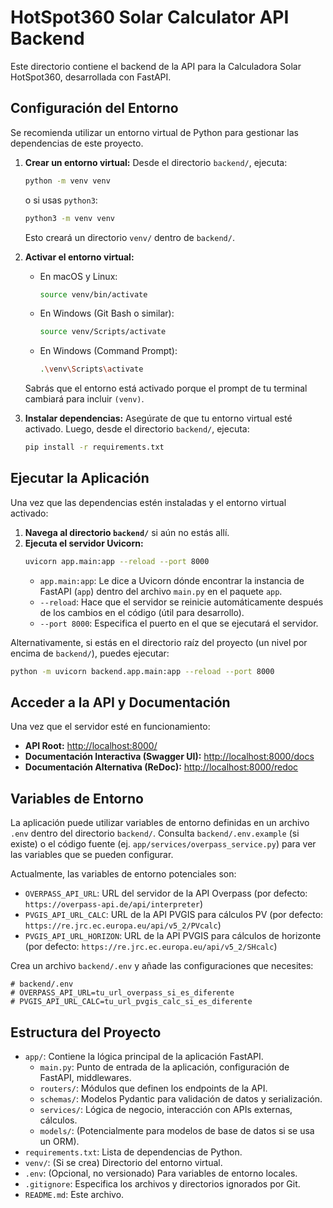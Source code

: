 # HotSpot360 Solar Calculator API Backend

Este directorio contiene el backend de la API para la Calculadora Solar HotSpot360, desarrollada con FastAPI.

## Configuración del Entorno

Se recomienda utilizar un entorno virtual de Python para gestionar las dependencias de este proyecto.

1.  **Crear un entorno virtual:**
    Desde el directorio `backend/`, ejecuta:
    ```bash
    python -m venv venv
    ```
    o si usas `python3`:
    ```bash
    python3 -m venv venv
    ```
    Esto creará un directorio `venv/` dentro de `backend/`.

2.  **Activar el entorno virtual:**
    *   En macOS y Linux:
        ```bash
        source venv/bin/activate
        ```
    *   En Windows (Git Bash o similar):
        ```bash
        source venv/Scripts/activate
        ```
    *   En Windows (Command Prompt):
        ```bash
        .\venv\Scripts\activate
        ```
    Sabrás que el entorno está activado porque el prompt de tu terminal cambiará para incluir `(venv)`.

3.  **Instalar dependencias:**
    Asegúrate de que tu entorno virtual esté activado. Luego, desde el directorio `backend/`, ejecuta:
    ```bash
    pip install -r requirements.txt
    ```

## Ejecutar la Aplicación

Una vez que las dependencias estén instaladas y el entorno virtual activado:

1.  **Navega al directorio `backend/`** si aún no estás allí.
2.  **Ejecuta el servidor Uvicorn:**
    ```bash
    uvicorn app.main:app --reload --port 8000
    ```
    *   `app.main:app`: Le dice a Uvicorn dónde encontrar la instancia de FastAPI (`app`) dentro del archivo `main.py` en el paquete `app`.
    *   `--reload`: Hace que el servidor se reinicie automáticamente después de los cambios en el código (útil para desarrollo).
    *   `--port 8000`: Especifica el puerto en el que se ejecutará el servidor.

Alternativamente, si estás en el directorio raíz del proyecto (un nivel por encima de `backend/`), puedes ejecutar:
```bash
python -m uvicorn backend.app.main:app --reload --port 8000
```

## Acceder a la API y Documentación

Una vez que el servidor esté en funcionamiento:

*   **API Root:** [http://localhost:8000/](http://localhost:8000/)
*   **Documentación Interactiva (Swagger UI):** [http://localhost:8000/docs](http://localhost:8000/docs)
*   **Documentación Alternativa (ReDoc):** [http://localhost:8000/redoc](http://localhost:8000/redoc)

## Variables de Entorno

La aplicación puede utilizar variables de entorno definidas en un archivo `.env` dentro del directorio `backend/`. Consulta `backend/.env.example` (si existe) o el código fuente (ej. `app/services/overpass_service.py`) para ver las variables que se pueden configurar.

Actualmente, las variables de entorno potenciales son:
*   `OVERPASS_API_URL`: URL del servidor de la API Overpass (por defecto: `https://overpass-api.de/api/interpreter`)
*   `PVGIS_API_URL_CALC`: URL de la API PVGIS para cálculos PV (por defecto: `https://re.jrc.ec.europa.eu/api/v5_2/PVcalc`)
*   `PVGIS_API_URL_HORIZON`: URL de la API PVGIS para cálculos de horizonte (por defecto: `https://re.jrc.ec.europa.eu/api/v5_2/SHcalc`)

Crea un archivo `backend/.env` y añade las configuraciones que necesites:
```env
# backend/.env
# OVERPASS_API_URL=tu_url_overpass_si_es_diferente
# PVGIS_API_URL_CALC=tu_url_pvgis_calc_si_es_diferente
```

## Estructura del Proyecto

*   `app/`: Contiene la lógica principal de la aplicación FastAPI.
    *   `main.py`: Punto de entrada de la aplicación, configuración de FastAPI, middlewares.
    *   `routers/`: Módulos que definen los endpoints de la API.
    *   `schemas/`: Modelos Pydantic para validación de datos y serialización.
    *   `services/`: Lógica de negocio, interacción con APIs externas, cálculos.
    *   `models/`: (Potencialmente para modelos de base de datos si se usa un ORM).
*   `requirements.txt`: Lista de dependencias de Python.
*   `venv/`: (Si se crea) Directorio del entorno virtual.
*   `.env`: (Opcional, no versionado) Para variables de entorno locales.
*   `.gitignore`: Especifica los archivos y directorios ignorados por Git.
*   `README.md`: Este archivo.
```
